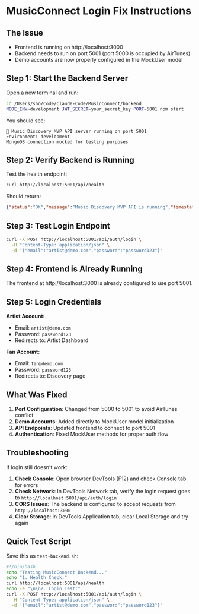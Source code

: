 # MusicConnect Login Fix Instructions

## The Issue
- Frontend is running on http://localhost:3000
- Backend needs to run on port 5001 (port 5000 is occupied by AirTunes)
- Demo accounts are now properly configured in the MockUser model

## Step 1: Start the Backend Server

Open a new terminal and run:
```bash
cd /Users/sho/Code/Claude-Code/MusicConnect/backend
NODE_ENV=development JWT_SECRET=your_secret_key PORT=5001 npm start
```

You should see:
```
🚀 Music Discovery MVP API server running on port 5001
Environment: development
MongoDB connection mocked for testing purposes
```

## Step 2: Verify Backend is Running

Test the health endpoint:
```bash
curl http://localhost:5001/api/health
```

Should return:
```json
{"status":"OK","message":"Music Discovery MVP API is running","timestamp":"..."}
```

## Step 3: Test Login Endpoint

```bash
curl -X POST http://localhost:5001/api/auth/login \
  -H "Content-Type: application/json" \
  -d '{"email":"artist@demo.com","password":"password123"}'
```

## Step 4: Frontend is Already Running

The frontend at http://localhost:3000 is already configured to use port 5001.

## Step 5: Login Credentials

**Artist Account:**
- Email: `artist@demo.com`
- Password: `password123`
- Redirects to: Artist Dashboard

**Fan Account:**
- Email: `fan@demo.com` 
- Password: `password123`
- Redirects to: Discovery page

## What Was Fixed

1. **Port Configuration**: Changed from 5000 to 5001 to avoid AirTunes conflict
2. **Demo Accounts**: Added directly to MockUser model initialization
3. **API Endpoints**: Updated frontend to connect to port 5001
4. **Authentication**: Fixed MockUser methods for proper auth flow

## Troubleshooting

If login still doesn't work:

1. **Check Console**: Open browser DevTools (F12) and check Console tab for errors
2. **Check Network**: In DevTools Network tab, verify the login request goes to `http://localhost:5001/api/auth/login`
3. **CORS Issues**: The backend is configured to accept requests from `http://localhost:3000`
4. **Clear Storage**: In DevTools Application tab, clear Local Storage and try again

## Quick Test Script

Save this as `test-backend.sh`:
```bash
#!/bin/bash
echo "Testing MusicConnect Backend..."
echo "1. Health Check:"
curl http://localhost:5001/api/health
echo -e "\n\n2. Login Test:"
curl -X POST http://localhost:5001/api/auth/login \
  -H "Content-Type: application/json" \
  -d '{"email":"artist@demo.com","password":"password123"}'
```